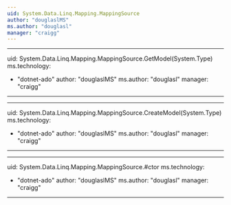 ```yaml
---
uid: System.Data.Linq.Mapping.MappingSource
author: "douglaslMS"
ms.author: "douglasl"
manager: "craigg"
---
```


---
uid: System.Data.Linq.Mapping.MappingSource.GetModel(System.Type)
ms.technology: 
  - "dotnet-ado"
author: "douglaslMS"
ms.author: "douglasl"
manager: "craigg"
---

---
uid: System.Data.Linq.Mapping.MappingSource.CreateModel(System.Type)
ms.technology: 
  - "dotnet-ado"
author: "douglaslMS"
ms.author: "douglasl"
manager: "craigg"
---

---
uid: System.Data.Linq.Mapping.MappingSource.#ctor
ms.technology: 
  - "dotnet-ado"
author: "douglaslMS"
ms.author: "douglasl"
manager: "craigg"
---
